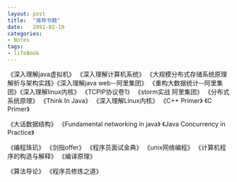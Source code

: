 ```yaml
---
layout: post
title:  "推荐书籍"
date:   2091-02-10
categories: 
- Notes 
tags:
- lifeBook
---
```



  《深入理解java虚拟机》  《深入理解计算机系统》  《大规模分布式存储系统原理解析与架构实践》《深入理解java web--阿里集团》 《重构大数据统计--阿里集团》《深入理解linux内核》  《TCPIP协议卷1》 《storm实战 阿里集团》 《分布式系统原理》   《Think  In  Java》 《深入理解Linux内核》 《C++ Primer》 《C Primer》

《大话数据结构》         《Fundamental networking in java》    《Java Concurrency in Practice》 

《编程珠玑》  《剑指offer》     《程序员面试金典》   《unix网络编程》  《计算机程序的构造与解释》   《编译原理》

《算法导论》  《程序员修炼之道》
